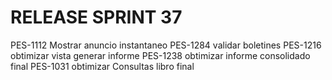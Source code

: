 # RELEASE SPRINT 37
PES-1112 Mostrar anuncio instantaneo
PES-1284 validar boletines
PES-1216 obtimizar vista generar informe
PES-1238 obtimizar informe consolidado final
PES-1031 obtimizar Consultas libro final
